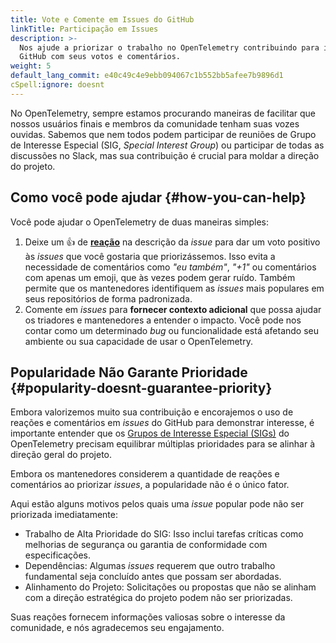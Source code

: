```yaml
---
title: Vote e Comente em Issues do GitHub
linkTitle: Participação em Issues
description: >-
  Nos ajude a priorizar o trabalho no OpenTelemetry contribuindo para issues do
  GitHub com seus votos e comentários.
weight: 5
default_lang_commit: e40c49c4e9ebb094067c1b552bb5afee7b9896d1
cSpell:ignore: doesnt
---
```


No OpenTelemetry, sempre estamos procurando maneiras de facilitar que nossos
usuários finais e membros da comunidade tenham suas vozes ouvidas. Sabemos que
nem todos podem participar de reuniões de Grupo de Interesse Especial (SIG,
_Special Interest Group_) ou participar de todas as discussões no Slack, mas sua
contribuição é crucial para moldar a direção do projeto.

## Como você pode ajudar {#how-you-can-help}

Você pode ajudar o OpenTelemetry de duas maneiras simples:

1. Deixe um 👍 de
   **[reação](https://github.blog/news-insights/product-news/add-reactions-to-pull-requests-issues-and-comments/)**
   na descrição da _issue_ para dar um voto positivo às _issues_ que você
   gostaria que priorizássemos. Isso evita a necessidade de comentários como
   _"eu também"_, _"+1"_ ou comentários com apenas um emoji, que às vezes podem
   gerar ruído. Também permite que os mantenedores identifiquem as _issues_ mais
   populares em seus repositórios de forma padronizada.
2. Comente em _issues_ para **fornecer contexto adicional** que possa ajudar os
   triadores e mantenedores a entender o impacto. Você pode nos contar como um
   determinado _bug_ ou funcionalidade está afetando seu ambiente ou sua
   capacidade de usar o OpenTelemetry.

## Popularidade Não Garante Prioridade {#popularity-doesnt-guarantee-priority}

Embora valorizemos muito sua contribuição e encorajemos o uso de reações e
comentários em _issues_ do GitHub para demonstrar interesse, é importante
entender que os
[Grupos de Interesse Especial (SIGs)](https://github.com/open-telemetry/community#special-interest-groups)
do OpenTelemetry precisam equilibrar múltiplas prioridades para se alinhar à
direção geral do projeto.

Embora os mantenedores considerem a quantidade de reações e comentários ao
priorizar _issues_, a popularidade não é o único fator.

Aqui estão alguns motivos pelos quais uma _issue_ popular pode não ser
priorizada imediatamente:

- Trabalho de Alta Prioridade do SIG: Isso inclui tarefas críticas como
  melhorias de segurança ou garantia de conformidade com especificações.
- Dependências: Algumas _issues_ requerem que outro trabalho fundamental seja
  concluído antes que possam ser abordadas.
- Alinhamento do Projeto: Solicitações ou propostas que não se alinham com a
  direção estratégica do projeto podem não ser priorizadas.

Suas reações fornecem informações valiosas sobre o interesse da comunidade, e
nós agradecemos seu engajamento.
